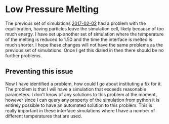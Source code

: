Low Pressure Melting
====================

The previous set of simulations [2017-02-02](2017-02-02) had a problem with the equilibration,
having particles leave the simulation cell, likely because of too much energy.
I have set up another set of simulation where the temperature of the melting is reduced to 1.50
and the time the interface is melted is much shorter.
I hope these changes will not have the same problems as the previous set of simulations.
Once I get this dialed in then there should be no further problems.

Preventing this issue
---------------------

Now I have identified a problem,
how could I go about instituting a fix for it.
The problem is that I will have a simulation that exceeds reasonable parameters.
I don't know of any solutions to this problem at the moment,
however since I can query any property of the simulation from python
it is entirely possible to have an automated solution to this problem.
This is really important in these interface simulations
where I have a number of different temperatures that are used.
